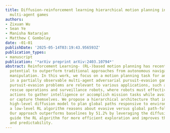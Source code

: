 ```yaml
---
title: Diffusion-reinforcement learning hierarchical motion planning in adversarial
  multi-agent games
authors:
- Zixuan Wu
- Sean Ye
- Manisha Natarajan
- Matthew C Gombolay
date: -01-01
publishDate: '2025-05-14T03:19:43.956593Z'
publication_types:
- manuscript
publication: '*arXiv preprint arXiv:2403.10794*'
abstract: Reinforcement Learning- (RL-)based motion planning has recently shown the
  potential to outperform traditional approaches from autonomous navigation to robot
  manipulation. In this work, we focus on a motion planning task for an evasive target
  in a partially observable multi-agent adversarial pursuit-evasion games (PEG). These
  pursuit-evasion problems are relevant to various applications, such as search and
  rescue operations and surveillance robots, where robots must effectively plan their
  actions to gather intelligence or accomplish mission tasks while avoiding detection
  or capture themselves. We propose a hierarchical architecture that integrates a
  high-level diffusion model to plan global paths responsive to environment data while
  a low-level RL algorithm reasons about evasive versus global path-following behavior.
  Our approach outperforms baselines by 51.2% by leveraging the diffusion model to
  guide the RL algorithm for more efficient exploration and improves the explanability
  and predictability.
---
```

